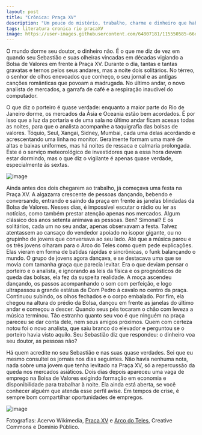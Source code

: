 ```yaml
---
layout: post
title: "Crônica: Praça XV"
description: "Um pouco do mistério, trabalho, charme e dinheiro que habita os dias e noites do coração do Rio"
tags: literatura cronica rio pracaXV
image: https://user-images.githubusercontent.com/64807181/115550585-66d9de80-a280-11eb-8c34-4a89e9064217.png 
---
```


O mundo dorme seu doutor, o dinheiro não. É o que me diz de vez em quando seu Sebastião e suas olheiras vincadas em décadas vigiando a Bolsa de Valores em frente à Praça XV. Durante o dia, tantas e tantas gravatas e ternos pelos seus andares, mas a noite dois solitários. No térreo, o senhor de olhos enevoados que conheço, o seu jornal e as antigas canções românticas que povoam a madrugada. No último andar, o novo analista de mercados, a garrafa de café e a respiração inaudível do computador. 

O que diz o porteiro é quase verdade: enquanto a maior parte do Rio de Janeiro dorme, os mercados da Ásia e Oceania estão bem acordados. É por isso que a luz da portaria e de uma sala no último andar ficam acesas todas as noites, para que o analista acompanhe a taquigrafia das bolsas de valores. Tóquio, Seul, Xangai, Sidney, Mumbai, cada uma delas acordando e acrescentando uma linha no monitor. Geralmente formam uma maré de altas e baixas uniformes, mas há noites de ressaca e calmaria prolongada. Este é o serviço meteorológico de investidores que a essa hora devem estar dormindo, mas o que diz o vigilante é apenas quase verdade, especialmente às sextas. 

![image](https://user-images.githubusercontent.com/64807181/115550554-5cb7e000-a280-11eb-9e75-a838c218e617.png)

Ainda antes dos dois chegarem ao trabalho, já começava uma festa na Praça XV. A algazarra crescente de pessoas dançando, bebendo e conversando, entrando e saindo da praça em frente às janelas blindadas da Bolsa de Valores. Nesses dias, é impossível escutar o rádio ou ler as notícias, como também prestar atenção apenas nos mercados. Algum clássico dos anos setenta animava as pessoas. Ben? Simonal? E os solitários, cada um no seu andar, apenas observavam a festa. Talvez atentassem ao cansaço do vendedor apoiado no isopor gigante, ou no grupinho de jovens que conversava ao seu lado. Até que a música parou e os três jovens olharam para o Arco do Teles como quem pede explicações. Elas vieram em forma de batidas rápidas e sincrônicas, o funk balançando o mundo. O grupo de jovens agora dançava, e se destacava uma que se movia com tamanha graça que parecia levitar. Era o que deviam pensar o porteiro e o analista, e ignorando as leis da física e os prognósticos de queda das bolsas, ela fez da suspeita realidade. A moça ascendeu dançando, os passos acompanhando o som com perfeição, e logo ultrapassou a grande estátua de Dom Pedro à cavalo no centro da praça. Continuou subindo, os olhos fechados e o corpo embalado. Por fim, ela chegou na altura do prédio da Bolsa, dançou em frente as janelas do último andar e começou a descer. Quando seus pés tocaram o chão com leveza a música terminou. Tão estranho quanto seu voo é que ninguém na praça pareceu se dar conta dele, nem seus amigos próximos. Quem com certeza notou foi o novo analista, que saiu branco do elevador e perguntou se o porteiro havia visto aquilo. Seu Sebastião diz que respondeu: o dinheiro voa seu doutor, as pessoas não?

Há quem acredite no seu Sebastião e nas suas quase verdades. Sei que eu mesmo consultei os jornais nos dias seguintes. Não havia nenhuma nota, nada sobre uma jovem que tenha levitado na Praça XV, só a repercussão da queda nos mercados asiáticos. Dois dias depois apareceu uma vaga de emprego na Bolsa de Valores exigindo formação em economia e disponibilidade para trabalhar à noite. Ela ainda está aberta, se você conhecer alguém que atenda esse perfil avise. Em tempos de crise, é sempre bom compartilhar oportunidades de empregos.

![image](https://user-images.githubusercontent.com/64807181/115550585-66d9de80-a280-11eb-8c34-4a89e9064217.png)

Fotografias: Acervo Wikimedia, [Praça XV](https://pt.wikipedia.org/wiki/Pra%C3%A7a_XV_(Rio_de_Janeiro)) e [Arco do Teles](https://pt.wikipedia.org/wiki/Arco_do_Teles), Creative Commons e Domínio Público.

